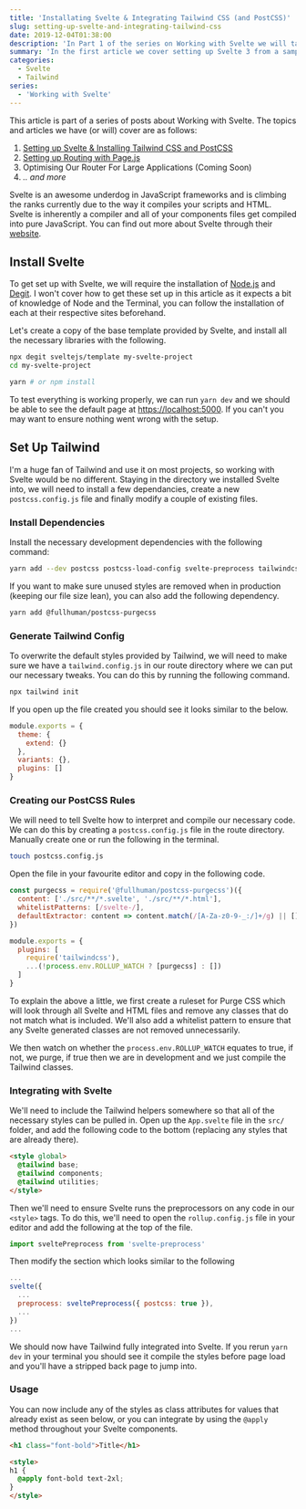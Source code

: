 ```yaml
---
title: 'Installating Svelte & Integrating Tailwind CSS (and PostCSS)'
slug: setting-up-svelte-and-integrating-tailwind-css
date: 2019-12-04T01:38:00
description: 'In Part 1 of the series on Working with Svelte we will take a glance at how to set up Svelte 3 from a template and then how to integrate PostCSS, PurgeCSS and Tailwind. You will be able to use this to then expand on any other PostCSS plugins (such as autoprefixer or import).'
summary: 'In the first article we cover setting up Svelte 3 from a sample template and integrating Tailwind CSS with PostCSS.'
categories:
  - Svelte
  - Tailwind
series:
  - 'Working with Svelte'
---
```

<div class="rounded-lg p-6 lg:p-8 bg-site-orange mb-10">
  <p>This article is part of a series of posts about Working with Svelte. The topics and articles we have (or will) cover are as follows:</p>
  <ol>
    <li><a class="no-underscore no-hover font-semibold inline" href="#">Setting up Svelte & Installing Tailwind CSS and PostCSS</a></li>
    <li><a class="no-underscore no-hover font-semibold inline" href="/posts/setting-up-routing-in-svelte-with-pagejs">Setting up Routing with Page.js</a></li>
    <li>Optimising Our Router For Large Applications (Coming Soon)</li>
    <li><i>.. and more</i></li>
  </ol>
</div>

Svelte is an awesome underdog in JavaScript frameworks and is climbing the ranks currently due to the way it compiles your scripts and HTML. Svelte is inherently a compiler and all of your components files get compiled into pure JavaScript. You can find out more about Svelte through their [website](https://svelte.dev/). 

## Install Svelte

To get set up with Svelte, we will require the installation of [Node.js](https://nodejs.org/en/) and [Degit](https://github.com/Rich-Harris/degit). I won't cover how to get these set up in this article as it expects a bit of knowledge of Node and the Terminal, you can follow the installation of each at their respective sites beforehand.

Let's create a copy of the base template provided by Svelte, and install all the necessary libraries with the following.

```bash
npx degit sveltejs/template my-svelte-project
cd my-svelte-project

yarn # or npm install
```

To test everything is working properly, we can run `yarn dev` and we should be able to see the default page at [https://localhost:5000](https://localhost:5000). If you can't you may want to ensure nothing went wrong with the setup.

## Set Up Tailwind

I'm a huge fan of Tailwind and use it on most projects, so working with Svelte would be no different. Staying in the directory we installed Svelte into, we will need to install a few dependancies, create a new `postcss.config.js` file and finally modify a couple of existing files. 

### Install Dependencies

Install the necessary development dependencies with the following command:

```bash
yarn add --dev postcss postcss-load-config svelte-preprocess tailwindcss
```
If you want to make sure unused styles are removed when in production (keeping our file size lean), you can also add the following dependency.

```bash
yarn add @fullhuman/postcss-purgecss
```

###  Generate Tailwind Config

To overwrite the default styles provided by Tailwind, we will need to make sure we have a `tailwind.config.js` in our route directory where we can put our necessary tweaks. You can do this by running the following command.

```bash
npx tailwind init
```

If you open up the file created you should see it looks similar to the below.

```js
module.exports = {
  theme: {
    extend: {}
  },
  variants: {},
  plugins: []
}
```

### Creating our PostCSS Rules

We will need to tell Svelte how to interpret and compile our necessary code. We can do this by creating a `postcss.config.js` file in the route directory. Manually create one or run the following in the terminal.

```bash
touch postcss.config.js
```

Open the file in your favourite editor and copy in the following code.

```js
const purgecss = require('@fullhuman/postcss-purgecss')({
  content: ['./src/**/*.svelte', './src/**/*.html'],
  whitelistPatterns: [/svelte-/],
  defaultExtractor: content => content.match(/[A-Za-z0-9-_:/]+/g) || []
})

module.exports = {
  plugins: [
    require('tailwindcss'),
    ...(!process.env.ROLLUP_WATCH ? [purgecss] : [])
  ]
}
```

To explain the above a little, we first create a ruleset for Purge CSS which will look through all Svelte and HTML files and remove any classes that do not match what is included. We'll also add a whitelist pattern to ensure that any Svelte generated classes are not removed unnecessarily.

We then watch on whether the `process.env.ROLLUP_WATCH` equates to true, if not, we purge, if true then we are in development and we just compile the Tailwind classes.

### Integrating with Svelte

We'll need to include the Tailwind helpers somewhere so that all of the necessary styles can be pulled in. Open up the `App.svelte` file in the `src/` folder, and add the following code to the bottom (replacing any styles that are already there).

```html
<style global>
  @tailwind base;
  @tailwind components;
  @tailwind utilities;
</style>
```

Then we'll need to ensure Svelte runs the preprocessors on any code in our `<style>` tags. To do this, we'll need to open the `rollup.config.js` file in your editor and add the following at the top of the file.

```js
import sveltePreprocess from 'svelte-preprocess'
```

Then modify the section which looks similar to the following

```js
...
svelte({
  ...
  preprocess: sveltePreprocess({ postcss: true }),
  ...
})
...
```

We should now have Tailwind fully integrated into Svelte. If you rerun `yarn dev` in your terminal you should see it compile the styles before page load and you'll have a stripped back page to jump into.

### Usage

You can now include any of the styles as class attributes for values that already exist as seen below, or you can integrate by using the `@apply` method throughout your Svelte components. 

```html
<h1 class="font-bold">Title</h1>
```

```html
<style>
h1 {
  @apply font-bold text-2xl;
}
</style>
```
